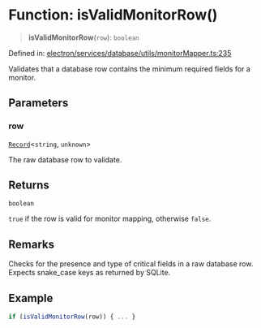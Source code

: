 # Function: isValidMonitorRow()

> **isValidMonitorRow**(`row`): `boolean`

Defined in: [electron/services/database/utils/monitorMapper.ts:235](https://github.com/Nick2bad4u/Uptime-Watcher/blob/main/electron/services/database/utils/monitorMapper.ts#L235)

Validates that a database row contains the minimum required fields for a
monitor.

## Parameters

### row

[`Record`](https://www.typescriptlang.org/docs/handbook/utility-types.html#recordkeys-type)\<`string`, `unknown`\>

The raw database row to validate.

## Returns

`boolean`

`true` if the row is valid for monitor mapping, otherwise `false`.

## Remarks

Checks for the presence and type of critical fields in a raw database row.
Expects snake_case keys as returned by SQLite.

## Example

```typescript
if (isValidMonitorRow(row)) { ... }
```
